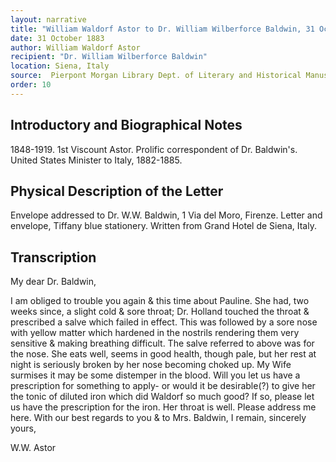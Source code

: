 ```yaml
---
layout: narrative
title: "William Waldorf Astor to Dr. William Wilberforce Baldwin, 31 October 1883"
date: 31 October 1883
author: William Waldorf Astor
recipient: "Dr. William Wilberforce Baldwin"
location: Siena, Italy
source:  Pierpont Morgan Library Dept. of Literary and Historical Manuscripts, MA 3564
order: 10
---
```


## Introductory and Biographical Notes

1848-1919. 1st Viscount Astor. Prolific correspondent of Dr. Baldwin's. United States Minister to Italy, 1882-1885. 

## Physical Description of the Letter

Envelope addressed to Dr. W.W. Baldwin, 1 Via del Moro, Firenze. Letter and envelope, Tiffany blue stationery. Written from Grand Hotel de Siena, Italy. 

## Transcription

My dear Dr. Baldwin,

I am obliged to trouble you again & this time about Pauline. She had, two weeks since, a slight cold & sore throat; Dr. Holland touched the throat & prescribed a salve which failed in effect. This was followed by a sore nose with yellow matter which hardened in the nostrils rendering them very sensitive & making breathing difficult. The salve referred to above was for the nose. She eats well, seems in good health, though pale, but her rest at night is seriously broken by her nose becoming choked up. My Wife surmises it may be some distemper in the blood. Will you let us have a prescription for something to apply- or would it be desirable(?) to give her the tonic of diluted iron which did Waldorf so much good? If so, please let us have the prescription for the iron. Her throat is well. Please address me here. With our best regards to you & to Mrs. Baldwin, I remain, sincerely yours,

W.W. Astor